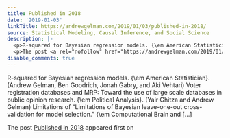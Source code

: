 ```yaml
---
title: Published in 2018
date: '2019-01-03'
linkTitle: https://andrewgelman.com/2019/01/03/published-in-2018/
source: Statistical Modeling, Causal Inference, and Social Science
description: |-
  <p>R-squared for Bayesian regression models. {\em American Statistician}. (Andrew Gelman, Ben Goodrich, Jonah Gabry, and Aki Vehtari) Voter registration databases and MRP: Toward the use of large scale databases in public opinion research. {\em Political Analysis}. (Yair Ghitza and Andrew Gelman) Limitations of &#8220;Limitations of Bayesian leave-one-out cross-validation for model selection.&#8221; {\em Computational Brain and [&#8230;]</p>
  <p>The post <a rel="nofollow" href="https://andrewgelman.com/2019/01/03/published-in-2018/">Published in 2018</a> appeared first on <a rel="nofollow" ...
disable_comments: true
---
```

<p>R-squared for Bayesian regression models. {\em American Statistician}. (Andrew Gelman, Ben Goodrich, Jonah Gabry, and Aki Vehtari) Voter registration databases and MRP: Toward the use of large scale databases in public opinion research. {\em Political Analysis}. (Yair Ghitza and Andrew Gelman) Limitations of &#8220;Limitations of Bayesian leave-one-out cross-validation for model selection.&#8221; {\em Computational Brain and [&#8230;]</p>
<p>The post <a rel="nofollow" href="https://andrewgelman.com/2019/01/03/published-in-2018/">Published in 2018</a> appeared first on <a rel="nofollow" ...